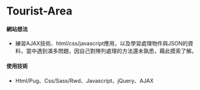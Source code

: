 # Tourist-Area 
#### 網站想法
* 練習AJAX技術、html/css/javascript應用，以及學習處理物件與JSON的資料，當中遇到滿多問題，因自己對陣列處理的方法還未孰悉，藉此摸索了解。
#### 使用技術
* Html/Pug、Css/Sass/Rwd、Javascript、jQuery、AJAX

